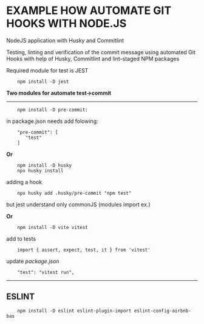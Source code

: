 # EXAMPLE HOW AUTOMATE GIT HOOKS WITH NODE.JS
NodeJS application with Husky and Commitlint

Testing, linting and verification of the commit message using automated  Git Hooks with help of Husky, Commitlint and lint-staged NPM packages

Required module for test is JEST
```
    npm install -D jest
```
__Two modules for automate test->commit__
***
```
    npm install -D pre-commit:
```
in package.json needs add folowing:
```
    "pre-commit": [
       "test"
    ]
```
__Or__
```
    npm install -D husky
    npx husky install
```

adding a hook
```
    npx husky add .husky/pre-commit "npm test"
```
but jest understand only commonJS (modules import ex.)

__Or__
```
    npm install -D vite vitest
```
add to tests 

```
    import { assert, expect, test, it } from 'vitest'
```

update _package.json_

```
    "test": "vitest run",
```

***

## ESLINT
```
    npm install -D eslint eslint-plugin-import eslint-config-airbnb-bas
```
